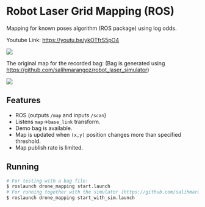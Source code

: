 # Robot Laser Grid Mapping (ROS)

Mapping for known poses algorithm (ROS package) using log odds. 

Youtube Link: https://youtu.be/ykOTfrS5pO4

[![](https://img.youtube.com/vi/ykOTfrS5pO4/0.jpg)](https://youtu.be/ykOTfrS5pO4)

The original map for the recorded bag: (Bag is generated using https://github.com/salihmarangoz/robot_laser_simulator)

![](map.png)

## Features

- ROS (outputs `/map` and inputs `/scan`)
- Listens `map`->`base_link` transform.
- Demo bag is available.
- Map is updated when `(x,y)` position changes more than specified threshold.
- Map publish rate is limited.

## Running

```bash
# For testing with a bag file:
$ roslaunch drone_mapping start.launch
# For running together with the simulator (https://github.com/salihmarangoz/robot_laser_simulator):
$ roslaunch drone_mapping start_with_sim.launch
```

